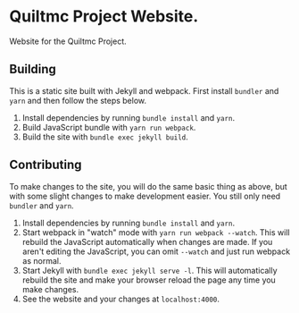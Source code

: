 # Quiltmc Project Website.

Website for the Quiltmc Project.

## Building

This is a static site built with Jekyll and webpack. First install `bundler`
and `yarn` and then follow the steps below.

1. Install dependencies by running `bundle install` and `yarn`.
2. Build JavaScript bundle with `yarn run webpack`.
3. Build the site with `bundle exec jekyll build`.


## Contributing

To make changes to the site, you will do the same basic thing as above, but
with some slight changes to make development easier. You still only need
`bundler` and `yarn`.

1. Install dependencies by running `bundle install` and `yarn`.
2. Start webpack in "watch" mode with `yarn run webpack --watch`. This will
   rebuild the JavaScript automatically when changes are made. If you aren't
   editing the JavaScript, you can omit `--watch` and just run webpack as
   normal.
3. Start Jekyll with `bundle exec jekyll serve -l`. This will automatically
   rebuild the site and make your browser reload the page any time you make
   changes.
4. See the website and your changes at `localhost:4000`.

